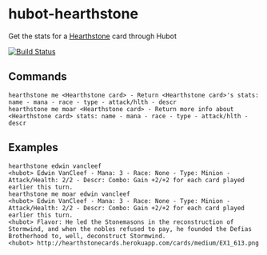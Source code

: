 # hubot-hearthstone

Get the stats for a [Hearthstone](http://us.battle.net/hearthstone/en/) card through Hubot

[![Build Status](https://travis-ci.org/sylturner/hubot-hearthstone.png?branch=master)](https://travis-ci.org/sylturner/hubot-hearthstone)

Commands
-----
```
hearthstone me <Hearthstone card> - Return <Hearthstone card>'s stats: name - mana - race - type - attack/hlth - descr
hearthstone me moar <Hearthstone card> - Return more info about <Hearthstone card> stats: name - mana - race - type - attack/hlth - descr
```

Examples
-----
```
hearthstone edwin vancleef
<hubot> Edwin VanCleef - Mana: 3 - Race: None - Type: Minion - Attack/Health: 2/2 - Descr: Combo: Gain +2/+2 for each card played earlier this turn.
hearthstone me moar edwin vancleef
<hubot> Edwin VanCleef - Mana: 3 - Race: None - Type: Minion - Attack/Health: 2/2 - Descr: Combo: Gain +2/+2 for each card played earlier this turn.
<hubot> Flavor: He led the Stonemasons in the reconstruction of Stormwind, and when the nobles refused to pay, he founded the Defias Brotherhood to, well, deconstruct Stormwind.
<hubot> http://hearthstonecards.herokuapp.com/cards/medium/EX1_613.png
```
